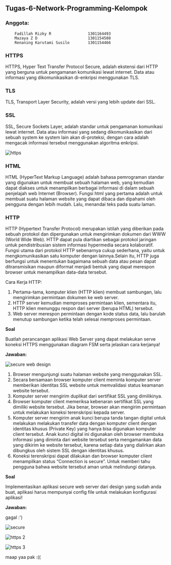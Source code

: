 ## **Tugas-6-Network-Programming-Kelompok**

### **Anggota:**
        
        Fadillah Rizky R                1301164493
        Mazaya Z D                      1301154508
        Renaning Karutami Susilo        1301154466
        
### **HTTPS**

HTTPS, Hyper Text Transfer Protocol Secure, adalah ekstensi dari HTTP yang berguna untuk pengamanan komunikasi lewat internet. Data atau informasi yang dikomunikasikan di-enkripsi menggunakan TLS.

### **TLS**

TLS, Transport Layer Security, adalah versi yang lebih update dari SSL.

### **SSL**

SSL, Secure Sockets Layer, adalah standar untuk pengamanan komunikasi lewat internet. Data atau informasi yang sedang dikomunikasikan dari sebuah system ke system lain akan di-proteksi, dengan cara adalah mengacak informasi tersebut menggunakan algoritma enkripsi.

![https](https://user-images.githubusercontent.com/33456025/56866882-e83b6500-6a08-11e9-8546-29201a229589.PNG)
        
### **HTML**

HTML (HyperText Markup Language) adalah bahasa pemrograman standar yang digunakan untuk membuat sebuah halaman web, yang kemudian dapat diakses untuk menampilkan berbagai informasi di dalam sebuah penjelajah web Internet (Browser).
Fungsi html yang pertama adalah untuk membuat suatu halaman website yang dapat dibaca dan dipahami oleh pengguna dengan lebih mudah. Lalu, menandai teks pada suatu laman.

### **HTTP**

HTTP (Hypertext Transfer Protocol) merupakan istilah yang diberikan pada sebuah protokol dan dipergunakan untuk mengirimkan dokumen dari WWW (World Wide Web). HTTP dapat pula diartikan sebagai protokol jaringan untuk pendistribusian sistem informasi hypermedia secara kolaboratif. Fungsi utama dari protokol HTTP sebenarnya cukup sederhana, yaitu untuk mengkomunikasikan satu komputer dengan lainnya.Selain itu, HTTP juga berfungsi untuk menentukan bagaimana sebuah data atau pesan dapat ditransmisikan maupun diformat menjadi bentuk yang dapat merespon browser untuk menampilkan data-data tersebut.

Cara Kerja HTTP:
1. Pertama-tama, komputer klien (HTTP klien) membuat sambungan, lalu mengirimkan permintaan dokumen ke web server.
2. HTTP server kemudian memproses permintaan klien, sementara itu, HTTP klien menunggu respon dari server (berupa HTML) tersebut.
3. Web server merespon permintaan dengan kode status data, lalu barulah menutup sambungan ketika telah selesai memproses    permintaan. 

**Soal**

Buatlah perancangan aplikasi Web Server yang dapat melakukan serve koneksi HTTPS menggunakan diagram FSM serta jelaskan cara kerjanya!

**Jawaban:**

![secure web design](https://user-images.githubusercontent.com/33456025/56866888-f5f0ea80-6a08-11e9-83c3-29e9c25b2694.jpg)


1. Browser mengunjungi suatu halaman website yang menggunakan SSL.
2. Secara bersamaan browser komputer client meminta komputer server memberikan identitas SSL website untuk memvalidasi status keamanan website tersebut.
3. Komputer server mengirim duplikat dari sertifikat SSL yang dimilikinya.
4. Browser komputer client memeriksa kebenaran sertifikat SSL yang dimiliki website tersebut. Jika benar, browser akan mengirim permintaan untuk melakukan koneksi terenskripsi kepada server.
5. Komputer server mengirim anak kunci berupa tanda tangan digital untuk melakukan melakukan transfer data dengan komputer client dengan identitas khusus (Private Key) yang hanya bisa digunakan komputer client tersebut. Anak kunci digital ini digunakan oleh browser membuka informasi yang diminta dari website tersebut serta mengamankan data yang dikirim ke website tersebut, karena setiap data yang dialirkan akan dibungkus oleh sistem SSL dengan identitas khusus.
6. Koneksi terenskripsi dapat dilakukan dan browser komputer client menampilkan status “Connection is secure”. Untuk memberi tahu pengguna bahwa website tersebut aman untuk melindungi datanya.

**Soal**

Implementasikan aplikasi secure web server dari design yang sudah anda buat, aplikasi harus mempunyai config file untuk melakukan konfigurasi aplikasi!

**Jawaban:**

gagal :')

![secure](https://user-images.githubusercontent.com/33456025/56866896-0e610500-6a09-11e9-8a0e-9fc0e8fc8c01.PNG)

![https 2](https://user-images.githubusercontent.com/33456025/56866911-29cc1000-6a09-11e9-8ef1-dbc3e50621d8.PNG)

![https 3](https://user-images.githubusercontent.com/33456025/56866900-1a4cc700-6a09-11e9-91c7-875d1f660834.PNG)

maap yaa pak :((




